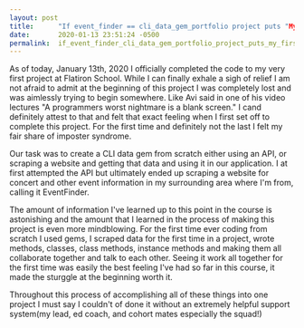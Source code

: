 ```yaml
---
layout: post
title:      "If event_finder == cli_data_gem_portfolio project puts "My first project!""
date:       2020-01-13 23:51:24 -0500
permalink:  if_event_finder_cli_data_gem_portfolio_project_puts_my_first_project
---
```





As of today, January 13th, 2020 I officially completed the code to my very first project at Flatiron School. While I can finally exhale a sigh of relief I am not afraid to admit at the beginning of this project I was completely lost and was aimlessly trying to begin somewhere. Like Avi said in one of his video lectures "A programmers worst nightmare is a blank screen." I cand definitely attest to that and felt that exact feeling when I first set off to complete this project. For the first time and definitely not the last I felt my fair share of imposter syndrome. 

Our task was to create a CLI data gem from scratch either using an API, or scraping a website and getting that data and using it in our application. I at first attempted the API but ultimately ended up scraping a website for concert and other event information in my surrounding area where I'm from, calling it EventFinder.

The amount of information I've learned up to this point in the course is astonishing and the amount that I learned in the process of making this project is even more mindblowing. For the first time ever coding from scratch I used gems, I scraped data for the first time in a project, wrote methods, classes, class methods, instance methods and making them all collaborate together and talk to each other. Seeing it work all together for the first time was easily the best feeling I've had so far in this course, it made the sturggle at the beginning worth it. 

Throughout this process of accomplishing all of these things into one project I must say I couldn't of done it without an extremely helpful support system(my lead, ed coach, and cohort mates especially the squad!)  




